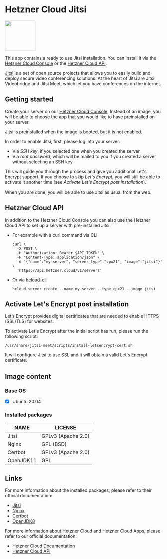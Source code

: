 # Hetzner Cloud Jitsi

<img src="images/jitsi-logo.png" height="97px">
<br>

This app contains a ready to use Jitsi installation.
You can install it via the [Hetzner Cloud Console](https://console.hetzner.cloud) or the [Hetzner Cloud API](https://docs.hetzner.cloud/#servers-create-a-server).

[Jitsi](https://jitsi.org/) is a set of open source projects that allows you to easily build and deploy secure video conferencing solutions. At the heart of Jitsi are Jitsi Videobridge and Jitsi Meet, which let you have conferences on the internet.

## Getting started

Create your server on our [Hetzner Cloud Console](https://console.hetzner.cloud). Instead of an image, you will be able to choose the app that you would like to have preinstalled on your server.

Jitsi is preinstalled when the image is booted, but it is not enabled.

In order to enable Jitsi, first, please log into your server:

- Via _SSH key_, if you selected one when you created the server
- Via _root password_, which will be mailed to you if you created a server without selecting an SSH key

This will guide you through the process and give you additional Let's Encrypt support. If you choose to skip _Let's Encrypt_, you will still be able to activate it another time (see _Activate Let's Encrypt post installation_).

When you are done, you will be able to use Jitsi as usual from the web.

## Hetzner Cloud API

In addition to the Hetzner Cloud Console you can also use the Hetzner Cloud API to set up a server with pre-installed Jitsi.

- For example with a curl command via CLI

  ```
  curl \
  	-X POST \
  	-H "Authorization: Bearer $API_TOKEN" \
  	-H "Content-Type: application/json" \
  	-d '{"name":"my-server", "server_type":"cpx21", "image":"jitsi"}' \
  	'https://api.hetzner.cloud/v1/servers'
  ```

- Or via [hcloud-cli](https://github.com/hetznercloud/cli)

  ```
  hcloud server create --name my-server --type cpx21 --image jitsi
  ```

## Activate Let's Encrypt post installation

Let’s Encrypt provides digital certificates that are needed to enable HTTPS (SSL/TLS) for websites.

To activate Let's Encrypt after the initial script has run, please run the following script:

```
/usr/share/jitsi-meet/scripts/install-letsencrypt-cert.sh
```

It will configure Jitsi to use SSL and it will obtain a valid Let's Encrypt certificate.

## Image content

### Base OS

- [x] Ubuntu 20.04

### Installed packages

| NAME      | LICENSE            |
| --------- | ------------------ |
| Jitsi     | GPLv3 (Apache 2.0) |
| Nginx     | GPL (BSD)          |
| Certbot   | GPLv3 (Apache 2.0) |
| OpenJDK11 | GPL                |

## Links

For more information about the installed packages, please refer to their official documentation:

- [Jitsi](https://jitsi.github.io/handbook/docs/intro)
- [Nginx](http://nginx.org/en/docs/)
- [Certbot](https://certbot.eff.org/docs/)
- [OpenJDK8](https://openjdk.java.net/projects/jdk8/)

For more information about Hetzner Cloud and Hetzner Cloud Apps, please refer to our official documentation:

- [Hetzner Cloud Documentation](https://docs.hetzner.com/cloud/)
- [Hetzner Cloud API](https://docs.hetzner.cloud/)
